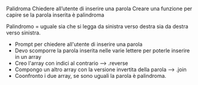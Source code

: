 Palidroma
Chiedere all’utente di inserire una parola
Creare una funzione per capire se la parola inserita è palindroma

Palindromo = uguale sia che si legga da sinistra verso destra sia da destra verso sinistra.

- Prompt per chiedere all'utente di inserire una parola
- Devo scomporre la parola inserita nelle varie lettere per poterle inserire in un array
- Creo l'array con indici al contrario --> .reverse
- Compongo un altro array con la versione invertita della parola --> .join
- Coonfronto i due array, se sono uguali la parola è palindroma.
